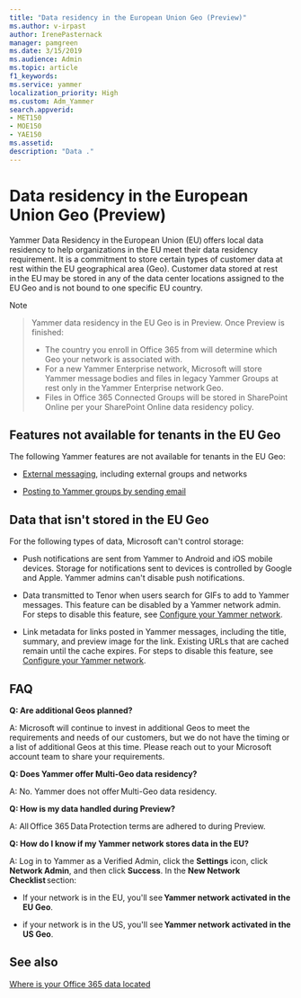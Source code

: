 ```yaml
---
title: "Data residency in the European Union Geo (Preview)"
ms.author: v-irpast
author: IrenePasternack
manager: pamgreen
ms.date: 3/15/2019
ms.audience: Admin
ms.topic: article
f1_keywords:
ms.service: yammer
localization_priority: High
ms.custom: Adm_Yammer
search.appverid:
- MET150
- MOE150
- YAE150
ms.assetid: 
description: "Data ."
---
```


# Data residency in the European Union Geo (Preview)
Yammer Data Residency in the European Union (EU) offers local data residency to help organizations in the EU meet their data residency requirement. It is a commitment to store certain types of customer data at rest within the EU geographical area (Geo). Customer data stored at rest in the EU may be stored in any of the data center locations assigned to the EU Geo and is not bound to one specific EU country.

> [!NOTE]

> Yammer data residency in the EU Geo is in Preview. Once Preview is finished:
> - The country you enroll in Office 365 from will determine which Geo your network is associated with. 
> - For a new Yammer Enterprise network, Microsoft will store Yammer message bodies and files in legacy Yammer Groups at rest only in the Yammer Enterprise network Geo.
> - Files in Office 365 Connected Groups will be stored in SharePoint Online per your SharePoint Online data residency policy. 

## Features not available for tenants in the EU Geo

The following Yammer features are not available for tenants in the EU Geo:

- [External messaging](../work-with-external-users/external-messaging-faq.md), including external groups and networks

- [Posting to Yammer groups by sending email](https://support.office.com/article/058d1bc1-3492-47c5-bde2-29ea294acdb6)

## Data that isn't stored in the EU Geo

For the following types of data, Microsoft can't control storage:

- Push notifications are sent from Yammer to Android and iOS mobile devices. Storage for notifications sent to devices is controlled by Google and Apple. Yammer admins can't disable push notifications.  

- Data transmitted to Tenor when users search for GIFs to add to Yammer messages. This feature can be disabled by a Yammer network admin. For steps to disable this feature, see [Configure your Yammer network](configure-yammer.md#TenorGIFs).

- Link metadata for links posted in Yammer messages, including the title, summary, and preview image for the link. Existing URLs that are cached remain until the cache expires. For steps to disable this feature, see [Configure your Yammer network](configure-yammer.md#LinkMetadata). 

## FAQ

**Q: Are additional Geos planned?**

A: Microsoft will continue to invest in additional Geos to meet the requirements and needs of our customers, but we do not have the timing or a list of additional Geos at this time. Please reach out to your Microsoft account team to share your requirements. 

**Q: Does Yammer offer Multi-Geo data residency?**

A: No. Yammer does not offer Multi-Geo data residency.

**Q: How is my data handled during Preview?** 

A: All Office 365 Data Protection terms are adhered to during Preview. 

<a name="geodata"></a>
**Q: How do I know if my Yammer network stores data in the EU?**

A: Log in to Yammer as a Verified Admin, click the **Settings** icon, click **Network Admin**, and then click **Success**. In the **New Network Checklist** section: 

- If your network is in the EU, you'll see **Yammer network activated in the EU Geo**. 

- if your network is in the US, you'll see **Yammer network activated in the US Geo**. 

## See also

[Where is your Office 365 data located](https://go.microsoft.com/fwlink/?linkid=2083810)